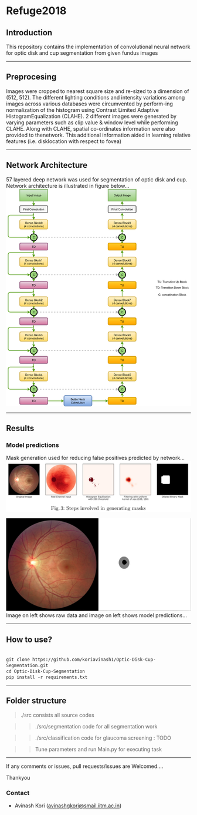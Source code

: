 # Refuge2018

## Introduction

This repository contains the implementation of convolutional neural network for optic disk and cup segmentation from given fundus images

<hr>

## Preprocesing

Images were cropped to nearest square size and re-sized to a dimension of (512, 512). The different lighting conditions and intensity variations among images across various databases were circumvented by perform-ing normalization of the histogram using Contrast Limited Adaptive HistogramEqualization (CLAHE). 2 different images were generated by varying parameters such as clip value & window level while performing CLAHE. Along with CLAHE, spatial co-ordinates information were also provided to thenetwork. This additional information aided in learning relative features (i.e. disklocation with respect to fovea)

<hr>

## Network Architecture

57 layered deep network was used for segmentation of optic disk and cup. Network architecture is illustrated in figure below...
![pipeline](./images/segnet.png)

<hr>

## Results

### Model predictions

Mask generation used for reducing false positives predicted by network...
![postprocessing](./images/maskgen.png)


![prediction](./images/Selection_007.png)
Image on left shows raw data and image on left shows model predictions...

<hr>

## How to use?

~~~~

git clone https://github.com/koriavinash1/Optic-Disk-Cup-Segmentation.git
cd Optic-Disk-Cup-Segmentation
pip install -r requirements.txt

~~~~

<hr>

## Folder structure

> ./src consists all source codes

> > ./src/segmentation code for all segmentation work

> > ./src/classification code for glaucoma screening : TODO

> > Tune parameters and run Main.py for executing task

<hr>

If any comments or issues, pull requests/issues are Welcomed....

Thankyou


### Contact 

* Avinash Kori (avinashgkori@smail.iitm.ac.in)

